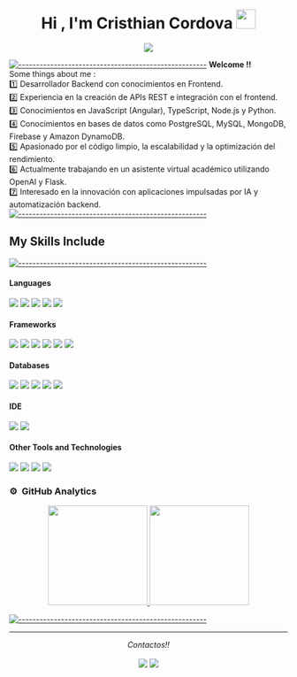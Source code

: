 <h1 align="center"><b>Hi , I'm Cristhian Cordova </b><img src="https://media.giphy.com/media/hvRJCLFzcasrR4ia7z/giphy.gif" width="35"></h1>

<p align="center">
  <a href="https://github.com/DenverCoder1/readme-typing-svg"><img src="https://readme-typing-svg.herokuapp.com?font=Time+New+Roman&color=cyan&size=25&center=true&vCenter=true&width=600&height=100&lines=Hola,+soy+Cristhian+Córdova!;Desarrollador+Backend+Junior,;Conocimientos+en+Frontend,;Apasionado+por+la+Seguridad+Informática,;Amante+de+las+Bases+de+Datos,;Siempre+aprendiendo+nuevas+tecnologías."></a>
</p>


[![-----------------------------------------------------](
https://raw.githubusercontent.com/andreasbm/readme/master/assets/lines/aqua.png)](https://github.com/BaseMax?tab=repositories)
<b>Welcome !! </b><br/>
Some things about me :<br/> 
:one: Desarrollador Backend con conocimientos en Frontend.<br/>
:two: Experiencia en la creación de APIs REST e integración con el frontend.<br/>
:three: Conocimientos en JavaScript (Angular), TypeScript, Node.js y Python.<br/> 
:four: Conocimientos en bases de datos como PostgreSQL, MySQL, MongoDB, Firebase y Amazon DynamoDB.<br/>
:five: Apasionado por el código limpio, la escalabilidad y la optimización del rendimiento.</a><br/> 
:six: Actualmente trabajando en un asistente virtual académico utilizando OpenAI y Flask.<br/>
:seven: Interesado en la innovación con aplicaciones impulsadas por IA y automatización backend.<br/>
[![-----------------------------------------------------](
https://raw.githubusercontent.com/andreasbm/readme/master/assets/lines/aqua.png)](https://github.com/BaseMax?tab=repositories)

## My Skills Include
[![-----------------------------------------------------](
https://raw.githubusercontent.com/andreasbm/readme/master/assets/lines/aqua.png)](https://github.com/BaseMax?tab=repositories)
<h4> Languages </h4>  
<span> 
  <img src="https://img.shields.io/badge/html5-%23E34F26.svg?style=for-the-badge&logo=html5&logoColor=white">  
  <img src="https://img.shields.io/badge/css3-%231572B6.svg?style=for-the-badge&logo=css3&logoColor=white"> 
  <img src="https://img.shields.io/badge/javascript-%23323330.svg?style=for-the-badge&logo=javascript&logoColor=%23F7DF1E">  
  <img src="https://img.shields.io/badge/TypeScript-3178C6?style=for-the-badge&logo=typescript&logoColor=white">  
  <img src="https://img.shields.io/badge/Python-3776AB?style=for-the-badge&logo=python&logoColor=white">  
</span>  

<h4> Frameworks </h4>  
<span>  
  <img src="https://img.shields.io/badge/Node.js-339933?style=for-the-badge&logo=node.js&logoColor=white">  
  <img src="https://img.shields.io/badge/Express.js-000000?style=for-the-badge&logo=express&logoColor=white">  
  <img src="https://img.shields.io/badge/Angular-DD0031?style=for-the-badge&logo=angular&logoColor=white">  
  <img src="https://img.shields.io/badge/NODEMON-%23323330.svg?style=for-the-badge&logo=nodemon&logoColor=%BBDEAD">  
  <img src="https://img.shields.io/badge/bootstrap-%238511FA.svg?style=for-the-badge&logo=bootstrap&logoColor=white">
  <img src="https://img.shields.io/badge/tailwindcss-%2338B2AC.svg?style=for-the-badge&logo=tailwind-css&logoColor=white">  
  <img src="">  


</span>
<h4> Databases </h4>
<span>
  <img src="https://img.shields.io/badge/postgres-%23316192.svg?style=for-the-badge&logo=postgresql&logoColor=white">
  <img src="https://img.shields.io/badge/MongoDB-%234ea94b.svg?style=for-the-badge&logo=mongodb&logoColor=white">
  <img src="https://img.shields.io/badge/firebase-a08021?style=for-the-badge&logo=firebase&logoColor=ffcd34">
  <img src="https://img.shields.io/badge/mysql-4479A1.svg?style=for-the-badge&logo=mysql&logoColor=white">
  <img src="https://img.shields.io/badge/Amazon%20DynamoDB-4053D6?style=for-the-badge&logo=Amazon%20DynamoDB&logoColor=white">
</span>
<h4> IDE </h4>  
<span>  
  <img src="https://img.shields.io/badge/Visual_Studio_Code-0078D4?style=for-the-badge&logo=visual%20studio%20code&logoColor=white">  
  <img src="https://img.shields.io/badge/IntelliJ_IDEA-000000?style=for-the-badge&logo=intellij-idea&logoColor=white">  
</span>  

<h4> Other Tools and Technologies </h4>  
<span>  
  <img src="https://img.shields.io/badge/Git-F05032?style=for-the-badge&logo=git&logoColor=white">  
  <img src="https://img.shields.io/badge/Docker-2496ED?style=for-the-badge&logo=docker&logoColor=white">  
  <img src="https://img.shields.io/badge/Postman-FF6C37?style=for-the-badge&logo=postman&logoColor=white">  
  <img src="https://img.shields.io/badge/Swagger-85EA2D?style=for-the-badge&logo=swagger&logoColor=black">  
</span>



### ⚙️ &nbsp;GitHub Analytics

<p align="center">
<a href="https://github.com/Cristhian-18">
  <img height="180em" src="https://github-readme-stats-eight-theta.vercel.app/api?username=cristhiancordova&show_icons=true&theme=algolia&include_all_commits=true&count_private=true"/>
  <img height="180em" src="https://github-readme-stats-eight-theta.vercel.app/api/top-langs/?username=cristhiancordova&layout=compact&langs_count=8&theme=algolia"/>
</a>
</p>

[![-----------------------------------------------------](
https://raw.githubusercontent.com/andreasbm/readme/master/assets/lines/aqua.png)](https://github.com/BaseMax?tab=repositories)
<hr>
<p align="center">
   <i>Contactos!!</i>
   <br>
<br>	
<a target="_blank" href="https://www.linkedin.com/in/cristhian-cordova-2a476a269/"><img src="https://img.shields.io/badge/-LinkedIn-0077B5?style=for-the-badge&logo=Linkedin&logoColor=white"></img></a>
<a target="_blank" href="mailto:cordovcristhian95@gmail.com">
  <img src="https://img.shields.io/badge/-Gmail-D14836?style=for-the-badge&logo=Gmail&logoColor=white"></img>
</a>
<br>
</p>
